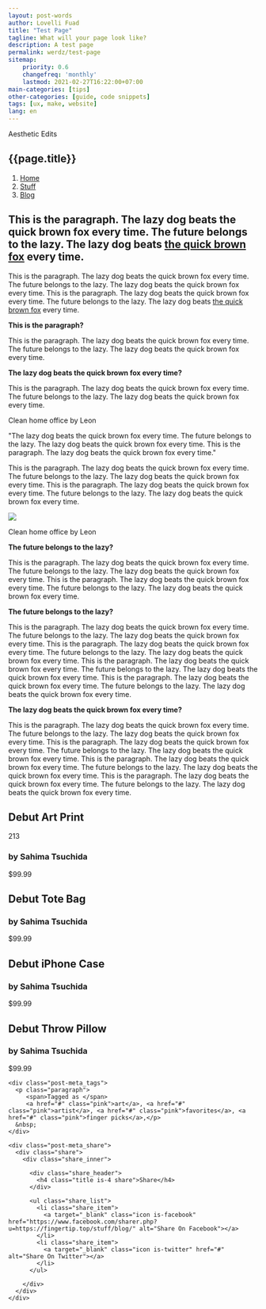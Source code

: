 ```yaml
---
layout: post-words
author: Lovelli Fuad
title: "Test Page"
tagline: What will your page look like?
description: A test page
permalink: werdz/test-page
sitemap:
    priority: 0.6
    changefreq: 'monthly'
    lastmod: 2021-02-27T16:22:00+07:00
main-categories: [tips]
other-categories: [guide, code snippets]
tags: [ux, make, website]
lang: en
---
```

<section class="py-0">
	<div class="container-fluid">
		<div class="banner is-faded mb-0">
	<div class="banner_top text-center">
		<span class="title is-cat">Aesthetic Edits</span>
        </div>
	<div class="banner_middle">
    	<h2 class="title is-1 text-white mx-0">{{page.title}}</h2>
  	</div>
	<div class="banner_background" style="background-image: url('https://i.postimg.cc/vZb7zG0C/monalisa-4893660.jpg');"></div>	
		</div>
	</div>
</section>
<section class="py-0">
<div class="container">
<nav aria-label="breadcrumb">
  <ol class="breadcrumb title is-cat">
    <li class="breadcrumb-item"><a href="/" class="bread">Home</a></li>
    <li class="breadcrumb-item"><a href="/stuff" class="bread">Stuff</a></li>
    <li class="breadcrumb-item active" aria-current="page"><a href="/stuff/blog" class="bread">Blog</a></li>
  </ol>
</nav>
</div>
</section>
<section>
<main class="layout_body" role="document">
<article class="post is-single">

<div class="block_outer">
<div class="block is-paragraph"><div class="block_inner"><div class="block_content"><h2 class="pb-5">This is the paragraph. The lazy dog beats the quick brown fox every time. The future belongs to the lazy. The lazy dog beats <a href="#brownfox" class="call-to-action" rel="noopener" target="_blank">the quick brown fox</a> every time.</h2>
<p class="pb-5">This is the paragraph. The lazy dog beats the quick brown fox every time. The future belongs to the lazy. The lazy dog beats the quick brown fox every time. This is the paragraph. The lazy dog beats the quick brown fox every time. The future belongs to the lazy. The lazy dog beats <a href="#brownfox" class="call-to-action" rel="noopener" target="_blank">the quick brown fox</a> every time.</p>

<p class="pb-3"><strong>This is the paragraph?</strong></p>
<p class="pb-3">This is the paragraph. The lazy dog beats the quick brown fox every time. The future belongs to the lazy. The lazy dog beats the quick brown fox every time.</p>
<p class="pb-3"><strong>The lazy dog beats the quick brown fox every time?</strong></p>
<p class="pb-3">This is the paragraph. The lazy dog beats the quick brown fox every time. The future belongs to the lazy. The lazy dog beats the quick brown fox every time.</p>
</div></div></div>
	
<div class="block is-dyptic"><div class="block_inner"><div class="block_content"><div class="dyptic is-offset">
  <div class="dyptic_left">
    <div class="dyptic_media">      <div class="dyptic_image" style="background-image:url('https://i.postimg.cc/DZDWcT5G/leon-seibert-Whgt84a2f-SQ-unsplash.jpg')"></div>
    </div>      </div>
  <div class="dyptic_right">
	<div class="dyptic_caption">
      <p class="caption">Clean home office by Leon</p>
    </div>
        <div class="dyptic_media">      <div class="dyptic_image" style="background-image:url('https://i.postimg.cc/DZDWcT5G/leon-seibert-Whgt84a2f-SQ-unsplash.jpg')"></div>
    </div>  </div>
</div>
</div></div></div>		
	
<div class="container-md">
<p class="w3-xxxlarge">"The lazy dog beats the quick brown fox every time. The future belongs to the lazy. The lazy dog beats the quick brown fox every time.
This is the paragraph. The lazy dog beats the quick brown fox every time."</p>
</div>	
<div class="block-is-quote py-5"><div class="block_inner"><div class="block_content"><p class="w3-xxlarge">This is the paragraph. The lazy dog beats the quick brown fox every time. The future belongs to the lazy. The lazy dog beats the quick brown fox every time.
This is the paragraph. The lazy dog beats the quick brown fox every time. The future belongs to the lazy. The lazy dog beats the quick brown fox every time.</p></div></div></div>
<div class="block is-image"><div class="block_inner"><div class="block_content"><div class="image">
  <a href="#" alt="">  <img src="https://i.postimg.cc/DZDWcT5G/leon-seibert-Whgt84a2f-SQ-unsplash.jpg" border="0" class="image is-full">
  </a>    <div class="image_caption">
    <p class="caption">Clean home office by Leon</p>
  </div>
  </div>
</div></div></div>
<div class="block is-paragraph"><div class="block_inner"><div class="block_content">
<p class="pb-3"><b>The future belongs to the lazy?</b></p>
<p class="w3-xxlarge pb-3">This is the paragraph. The lazy dog beats the quick brown fox every time. The future belongs to the lazy. The lazy dog beats the quick brown fox every time.
This is the paragraph. The lazy dog beats the quick brown fox every time. The future belongs to the lazy. The lazy dog beats the quick brown fox every time.</p>
<p class="pb-3"><b>The future belongs to the lazy?</b></p>
<p class="pb-3">This is the paragraph. The lazy dog beats the quick brown fox every time. The future belongs to the lazy. The lazy dog beats the quick brown fox every time.
This is the paragraph. The lazy dog beats the quick brown fox every time. The future belongs to the lazy. The lazy dog beats the quick brown fox every time.
This is the paragraph. The lazy dog beats the quick brown fox every time. The future belongs to the lazy. The lazy dog beats the quick brown fox every time.
This is the paragraph. The lazy dog beats the quick brown fox every time. The future belongs to the lazy. The lazy dog beats the quick brown fox every time.</p>	
<p class="pb-3"><b>The lazy dog beats the quick brown fox every time?</b></p>
<p class="pb-3">This is the paragraph. The lazy dog beats the quick brown fox every time. The future belongs to the lazy. The lazy dog beats the quick brown fox every time.
This is the paragraph. The lazy dog beats the quick brown fox every time. The future belongs to the lazy. The lazy dog beats the quick brown fox every time.
This is the paragraph. The lazy dog beats the quick brown fox every time. The future belongs to the lazy. The lazy dog beats the quick brown fox every time.
This is the paragraph. The lazy dog beats the quick brown fox every time. The future belongs to the lazy. The lazy dog beats the quick brown fox every time.</p>	
</div></div></div>
<div class="block is-shop"><div class="block_inner"><div class="block_content"><div class="shop-list is-small"><div class="shop-list_inner">
<article class="product">
    <div class="product_thumbnail">
    <a target="_blank" href="#">      <div class="product_image" style="background-image:url('https://i.postimg.cc/DZDWcT5G/leon-seibert-Whgt84a2f-SQ-unsplash.jpg')"></div>
    </a>  </div>
    <div class="product_preview">
    <div class="product_header">
            <h2 class="title is-product-title">Debut Art Print</h2>
                  <span class="title is-product-likes">213</span>
          </div>
    <div class="product_body">
            <h3 class="title is-product-author">by Sahima Tsuchida</h3>
                  <span class="title is-product-price">$99.99</span>
          </div>
  </div>
</article>
<article class="product">
    <div class="product_thumbnail">
    <a target="_blank" href="#">      <div class="product_image" style="background-image:url('https://i.postimg.cc/DZDWcT5G/leon-seibert-Whgt84a2f-SQ-unsplash.jpg')"></div>
    </a>  </div>
    <div class="product_preview">
    <div class="product_header">
            <h2 class="title is-product-title">Debut Tote Bag</h2>
                </div>
    <div class="product_body">
            <h3 class="title is-product-author">by Sahima Tsuchida</h3>
                  <span class="title is-product-price">$99.99</span>
          </div>
  </div>
</article>
<article class="product">
    <div class="product_thumbnail">
    <a target="_blank" href="#">      <div class="product_image" style="background-image:url('https://i.postimg.cc/DZDWcT5G/leon-seibert-Whgt84a2f-SQ-unsplash.jpg')"></div>
    </a>  </div>
    <div class="product_preview">
    <div class="product_header">
            <h2 class="title is-product-title">Debut iPhone Case</h2>
                </div>
    <div class="product_body">
            <h3 class="title is-product-author">by Sahima Tsuchida</h3>
                  <span class="title is-product-price">$99.99</span>
          </div>
  </div>
</article>
<article class="product">
    <div class="product_thumbnail">
    <a target="_blank" href="#3">      <div class="product_image" style="background-image:url('https://i.postimg.cc/DZDWcT5G/leon-seibert-Whgt84a2f-SQ-unsplash.jpg')"></div>
    </a>  </div>
    <div class="product_preview">
    <div class="product_header">
            <h2 class="title is-product-title">Debut Throw Pillow</h2>
                </div>
    <div class="product_body">
            <h3 class="title is-product-author">by Sahima Tsuchida</h3>
                  <span class="title is-product-price">$99.99</span>
          </div>
  </div>
</article></div></div></div></div></div>
</div>
</article>
<div class="post-meta">
  <div class="post-meta_inner">

    <div class="post-meta_tags">
      <p class="paragraph">
         <span>Tagged as </span>
         <a href="#" class="pink">art</a>, <a href="#" class="pink">artist</a>, <a href="#" class="pink">favorites</a>, <a href="#" class="pink">finger picks</a>,</p>
      &nbsp;
    </div>

    <div class="post-meta_share">
      <div class="share">
        <div class="share_inner">

          <div class="share_header">
            <h4 class="title is-4 share">Share</h4>
          </div>

          <ul class="share_list">
            <li class="share_item">
              <a target="_blank" class="icon is-facebook" href="https://www.facebook.com/sharer.php?u=https://fingertip.top/stuff/blog/" alt="Share On Facebook"></a>
            </li>
            <li class="share_item">
              <a target="_blank" class="icon is-twitter" href="#" alt="Share On Twitter"></a>
            </li>
          </ul>

        </div>
      </div>
    </div>

  </div>
</div>
	
</main>
</section>
